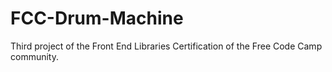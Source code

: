 # FCC-Drum-Machine
 Third project of the Front End Libraries Certification of the Free Code Camp community.
